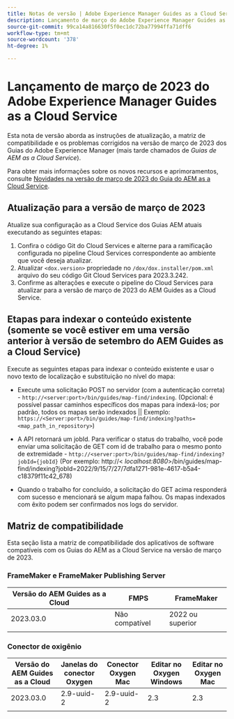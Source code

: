 ```yaml
---
title: Notas de versão | Adobe Experience Manager Guides as a Cloud Service, versão de março de 2023
description: Lançamento de março do Adobe Experience Manager Guides as a Cloud Service
source-git-commit: 99ca14a816630f5f0ec1dc72ba77994ffa71dff6
workflow-type: tm+mt
source-wordcount: '378'
ht-degree: 1%

---
```



# Lançamento de março de 2023 do Adobe Experience Manager Guides as a Cloud Service

Esta nota de versão aborda as instruções de atualização, a matriz de compatibilidade e os problemas corrigidos na versão de março de 2023 dos Guias do Adobe Experience Manager (mais tarde chamados de *Guias de AEM as a Cloud Service*).

Para obter mais informações sobre os novos recursos e aprimoramentos, consulte [Novidades na versão de março de 2023 do Guia do AEM as a Cloud Service](whats-new-2023.3.0.md).

## Atualização para a versão de março de 2023

Atualize sua configuração as a Cloud Service dos Guias AEM atuais executando as seguintes etapas:
1. Confira o código Git do Cloud Services e alterne para a ramificação configurada no pipeline Cloud Services correspondente ao ambiente que você deseja atualizar.
2. Atualizar `<dox.version>` propriedade no `/dox/dox.installer/pom.xml` arquivo do seu código Git Cloud Services para 2023.3.242.
3. Confirme as alterações e execute o pipeline do Cloud Services para atualizar para a versão de março de 2023 do AEM Guides as a Cloud Service.

## Etapas para indexar o conteúdo existente (somente se você estiver em uma versão anterior à versão de setembro do AEM Guides as a Cloud Service)

Execute as seguintes etapas para indexar o conteúdo existente e usar o novo texto de localização e substituição no nível do mapa:

* Execute uma solicitação POST no servidor (com a autenticação correta) - `http://<server:port>/bin/guides/map-find/indexing`.
(Opcional: é possível passar caminhos específicos dos mapas para indexá-los; por padrão, todos os mapas serão indexados || Exemplo: `https://<Server:port>/bin/guides/map-find/indexing?paths=<map_path_in_repository>`)

* A API retornará um jobId. Para verificar o status do trabalho, você pode enviar uma solicitação de GET com id de trabalho para o mesmo ponto de extremidade - `http://<server:port>/bin/guides/map-find/indexing?jobId={jobId}`
(Por exemplo: http://&lt;
_localhost:8080_>/bin/guides/map-find/indexing?jobId=2022/9/15/7/27/7dfa1271-981e-4617-b5a4-c18379f11c42_678)

* Quando o trabalho for concluído, a solicitação do GET acima responderá com sucesso e mencionará se algum mapa falhou. Os mapas indexados com êxito podem ser confirmados nos logs do servidor.

## Matriz de compatibilidade

Esta seção lista a matriz de compatibilidade dos aplicativos de software compatíveis com os Guias do AEM as a Cloud Service na versão de março de 2023.

### FrameMaker e FrameMaker Publishing Server

| Versão do AEM Guides as a Cloud | FMPS | FrameMaker |
| --- | --- | --- |
| 2023.03.0 | Não compatível | 2022 ou superior |
|  |  |  |


### Conector de oxigênio

| Versão do AEM Guides as a Cloud | Janelas do conector Oxygen | Conector Oxygen Mac | Editar no Oxygen Windows | Editar no Oxygen Mac |
| --- | --- | --- | --- | --- |
| 2023.03.0 | 2.9-uuid-2 | 2.9-uuid-2 | 2.3 | 2.3 |
|  |  |  |  |


